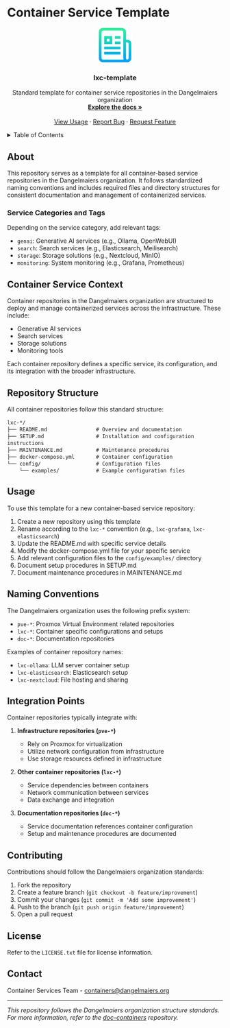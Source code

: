 # Container Service Template

<div align="center">
  <img src="images/logo.png" alt="Dangelmaiers Logo" width="80" height="80">
  <h3 align="center">lxc-template</h3>
  <p align="center">
    Standard template for container service repositories in the Dangelmaiers organization
    <br />
    <a href="#about"><strong>Explore the docs »</strong></a>
    <br />
    <br />
    <a href="#usage">View Usage</a>
    &middot;
    <a href="https://github.com/Dangelmaiers/lxc-template/issues/new?labels=bug&template=bug-report---.md">Report Bug</a>
    &middot;
    <a href="https://github.com/Dangelmaiers/lxc-template/issues/new?labels=enhancement&template=feature-request---.md">Request Feature</a>
  </p>
</div>

<!-- TABLE OF CONTENTS -->
<details>
  <summary>Table of Contents</summary>
  <ol>
    <li><a href="#about">About</a></li>
    <li><a href="#container-service-context">Container Service Context</a></li>
    <li><a href="#repository-structure">Repository Structure</a></li>
    <li><a href="#usage">Usage</a></li>
    <li><a href="#naming-conventions">Naming Conventions</a></li>
    <li><a href="#integration-points">Integration Points</a></li>
    <li><a href="#contributing">Contributing</a></li>
    <li><a href="#license">License</a></li>
    <li><a href="#contact">Contact</a></li>
  </ol>
</details>

## About

This repository serves as a template for all container-based service repositories in the Dangelmaiers organization. It follows standardized naming conventions and includes required files and directory structures for consistent documentation and management of containerized services.

### Service Categories and Tags

Depending on the service category, add relevant tags:

- `genai`: Generative AI services (e.g., Ollama, OpenWebUI)
- `search`: Search services (e.g., Elasticsearch, Meilisearch)
- `storage`: Storage solutions (e.g., Nextcloud, MinIO)
- `monitoring`: System monitoring (e.g., Grafana, Prometheus)

## Container Service Context

Container repositories in the Dangelmaiers organization are structured to deploy and manage containerized services across the infrastructure. These include:

- Generative AI services
- Search services
- Storage solutions
- Monitoring tools

Each container repository defines a specific service, its configuration, and its integration with the broader infrastructure.

## Repository Structure

All container repositories follow this standard structure:

```
lxc-*/
├── README.md                # Overview and documentation
├── SETUP.md                 # Installation and configuration instructions
├── MAINTENANCE.md           # Maintenance procedures
├── docker-compose.yml       # Container configuration
└── config/                  # Configuration files
    └── examples/            # Example configuration files
```

## Usage

To use this template for a new container-based service repository:

1. Create a new repository using this template
2. Rename according to the `lxc-*` convention (e.g., `lxc-grafana`, `lxc-elasticsearch`)
3. Update the README.md with specific service details
4. Modify the docker-compose.yml file for your specific service
5. Add relevant configuration files to the `config/examples/` directory
6. Document setup procedures in SETUP.md
7. Document maintenance procedures in MAINTENANCE.md

## Naming Conventions

The Dangelmaiers organization uses the following prefix system:

- `pve-*`: Proxmox Virtual Environment related repositories
- `lxc-*`: Container specific configurations and setups
- `doc-*`: Documentation repositories

Examples of container repository names:
- `lxc-ollama`: LLM server container setup
- `lxc-elasticsearch`: Elasticsearch setup
- `lxc-nextcloud`: File hosting and sharing

## Integration Points

Container repositories typically integrate with:

1. **Infrastructure repositories (`pve-*`)**
   - Rely on Proxmox for virtualization
   - Utilize network configuration from infrastructure
   - Use storage resources defined in infrastructure

2. **Other container repositories (`lxc-*`)**
   - Service dependencies between containers
   - Network communication between services
   - Data exchange and integration

3. **Documentation repositories (`doc-*`)**
   - Service documentation references container configuration
   - Setup and maintenance procedures are documented

## Contributing

Contributions should follow the Dangelmaiers organization standards:

1. Fork the repository
2. Create a feature branch (`git checkout -b feature/improvement`)
3. Commit your changes (`git commit -m 'Add some improvement'`)
4. Push to the branch (`git push origin feature/improvement`)
5. Open a pull request

## License

Refer to the `LICENSE.txt` file for license information.

## Contact

Container Services Team - containers@dangelmaiers.org

---

*This repository follows the Dangelmaiers organization structure standards. For more information, refer to the [doc-containers](https://github.com/Dangelmaiers/doc-containers) repository.*

